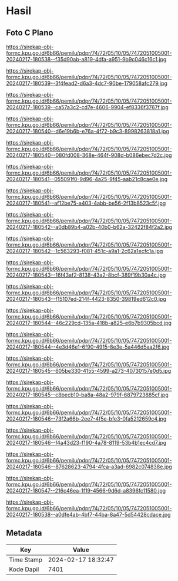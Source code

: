 # Hasil

## Foto C Plano

https://sirekap-obj-formc.kpu.go.id/6b66/pemilu/pdpr/74/72/05/10/05/7472051005001-20240217-180538--f35d90ab-a819-4dfa-a951-9b9c046c16c1.jpg

https://sirekap-obj-formc.kpu.go.id/6b66/pemilu/pdpr/74/72/05/10/05/7472051005001-20240217-180539--3f4fead2-d6a3-4dc7-90be-179058afc279.jpg

https://sirekap-obj-formc.kpu.go.id/6b66/pemilu/pdpr/74/72/05/10/05/7472051005001-20240217-180539--ca57a3c2-cd7e-4606-9904-ef8336f3767f.jpg

https://sirekap-obj-formc.kpu.go.id/6b66/pemilu/pdpr/74/72/05/10/05/7472051005001-20240217-180540--d6e19b6b-e76a-4f72-b9c3-8998263818a1.jpg

https://sirekap-obj-formc.kpu.go.id/6b66/pemilu/pdpr/74/72/05/10/05/7472051005001-20240217-180540--080fd008-368e-464f-908d-b086ebec7d2c.jpg

https://sirekap-obj-formc.kpu.go.id/6b66/pemilu/pdpr/74/72/05/10/05/7472051005001-20240217-180541--055091f0-9d96-4a25-9f45-aab21c8cae0e.jpg

https://sirekap-obj-formc.kpu.go.id/6b66/pemilu/pdpr/74/72/05/10/05/7472051005001-20240217-180541--af12be75-a403-4abb-be56-2f13b8523c5f.jpg

https://sirekap-obj-formc.kpu.go.id/6b66/pemilu/pdpr/74/72/05/10/05/7472051005001-20240217-180542--a0db89b4-a02b-40b0-b62a-32422f84f2a2.jpg

https://sirekap-obj-formc.kpu.go.id/6b66/pemilu/pdpr/74/72/05/10/05/7472051005001-20240217-180542--1c563293-f081-451c-a9a1-2c62a1ecfc1a.jpg

https://sirekap-obj-formc.kpu.go.id/6b66/pemilu/pdpr/74/72/05/10/05/7472051005001-20240217-180543--16f43af2-8138-43a2-8bcf-389f19b30a4c.jpg

https://sirekap-obj-formc.kpu.go.id/6b66/pemilu/pdpr/74/72/05/10/05/7472051005001-20240217-180543--f15107ed-214f-4423-8350-39819ed612c0.jpg

https://sirekap-obj-formc.kpu.go.id/6b66/pemilu/pdpr/74/72/05/10/05/7472051005001-20240217-180544--46c229cd-135a-418b-a825-e6b7b9305bcd.jpg

https://sirekap-obj-formc.kpu.go.id/6b66/pemilu/pdpr/74/72/05/10/05/7472051005001-20240217-180544--4e3d46e1-6f90-4915-8e3e-5a446d5aa2f6.jpg

https://sirekap-obj-formc.kpu.go.id/6b66/pemilu/pdpr/74/72/05/10/05/7472051005001-20240217-180545--605be330-4155-4599-a273-40730157e0d5.jpg

https://sirekap-obj-formc.kpu.go.id/6b66/pemilu/pdpr/74/72/05/10/05/7472051005001-20240217-180545--c8becb10-ba8a-48a2-979f-6879723885cf.jpg

https://sirekap-obj-formc.kpu.go.id/6b66/pemilu/pdpr/74/72/05/10/05/7472051005001-20240217-180546--73f2a66b-2ee7-4f5e-bfe3-0fa5212659c4.jpg

https://sirekap-obj-formc.kpu.go.id/6b66/pemilu/pdpr/74/72/05/10/05/7472051005001-20240217-180546--f4a43d23-f190-4a78-8119-53b4b1ec4cd7.jpg

https://sirekap-obj-formc.kpu.go.id/6b66/pemilu/pdpr/74/72/05/10/05/7472051005001-20240217-180546--87628623-4794-4fca-a3ad-6982c074838e.jpg

https://sirekap-obj-formc.kpu.go.id/6b66/pemilu/pdpr/74/72/05/10/05/7472051005001-20240217-180547--216c46ea-1f19-4566-9d6d-a8396fc11580.jpg

https://sirekap-obj-formc.kpu.go.id/6b66/pemilu/pdpr/74/72/05/10/05/7472051005001-20240217-180538--a0dfe4ab-4bf7-44ba-8a47-5d54428cdace.jpg


## Metadata

| Key        | Value               |
| ---------- | ------------------- |
| Time Stamp | 2024-02-17 18:32:47 |
| Kode Dapil | 7401                |



